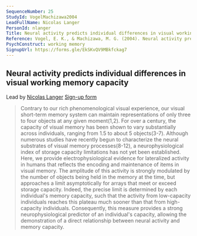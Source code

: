 ```yaml
---
SequenceNumber: 25
StudyId: VogelMachizawa2004
LeadFullName: Nicolas Langer
PersonId: nlanger
Title: Neural activity predicts individual differences in visual working memory capacity
Reference: Vogel, E. K., & Machizawa, M. G. (2004). Neural activity predicts individual differences in visual working memory capacity. Nature, 428(6984), 748–751. https://doi.org/10.1038/nature02447
PsychConstruct: working memory
SignupUrl: https://forms.gle/EkSKvQV9MBkfckag7
---
```


## Neural activity predicts individual differences in visual working memory capacity

Lead by [Nicolas Langer](/people/nlanger)
[Sign-up form](https://forms.gle/EkSKvQV9MBkfckag7)

> Contrary to our rich phenomenological visual experience, our visual short-term memory system can maintain representations of only three to four objects at any given moment(1,2). For over a century, the capacity of visual memory has been shown to vary substantially across individuals, ranging from 1.5 to about 5 objects(3-7). Although numerous studies have recently begun to characterize the neural substrates of visual memory processes(8-12), a neurophysiological index of storage capacity limitations has not yet been established. Here, we provide electrophysiological evidence for lateralized activity in humans that reflects the encoding and maintenance of items in visual memory. The amplitude of this activity is strongly modulated by the number of objects being held in the memory at the time, but approaches a limit asymptotically for arrays that meet or exceed storage capacity. Indeed, the precise limit is determined by each individual's memory capacity, such that the activity from low-capacity individuals reaches this plateau much sooner than that from high-capacity individuals. Consequently, this measure provides a strong neurophysiological predictor of an individual's capacity, allowing the demonstration of a direct relationship between neural activity and memory capacity.